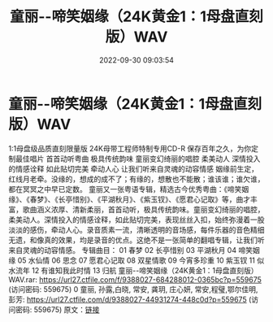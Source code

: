 ﻿---
title: 童丽--啼笑姻缘（24K黄金1：1母盘直刻版）WAV
date: 2022-09-30 09:03:54
categories: WAV车载音乐、镜像
tags: 华语中文
---
# 童丽--啼笑姻缘（24K黄金1：1母盘直刻版）WAV

1:1母盘级品质直刻限量版
24K母带工程师特制专用CD-R
保存百年之久，为你定制最佳唱片
首首动听粤曲 极具传统韵味 童丽变幻绮丽的唱腔 柔美动人 深情投入的情感诠释 如此贴切完美 牵动人心
让我们听来自灵魂的动容情感
姻缘前生定，红线月老牵。没缘的，想成的成不了；有缘的，想散也不能散；谁该谁；谁欠谁，都在冥冥之中早已定数。
童丽又一张粤语专辑，精选古今优秀粤曲：《啼笑姻缘》、《春梦》、《长亭惜别》、《平湖秋月》、《紫玉钗》、《愿君心记取》等，曲才丰富，歌曲涵义浓厚、清新柔丽，首首动听，极具传统韵味。童丽变幻绮丽的唱腔，柔美动人。深情投入的情感诠释，如此贴切完美，表现丝丝入扣，始终弥漫着一股淡淡的感伤，牵动人心。录音质素一流，清晰透明的音场感，每件乐器的音色精细无遗，和像真的效果，均是录音的优点。这绝不是一张简单的翻唱专辑，让我们听来自灵魂的动容情感。
专辑曲目：
01 春梦
02 长亭惜别
03 平湖秋月
04 啼笑姻缘
05 水仙情
06 思念
07 愿君心记取
08 双星情歌
09 今宵多珍重
10 紫玉钗
11 似水流年
12 有谁知我此时情
13 归航
童丽--啼笑姻缘（24K黄金1：1母盘直刻版）WAV.rar: https://url27.ctfile.com/f/9388027-684288012-0365bc?p=559675
(访问密码: 559675)
0 童丽, 孙露,白晓, 常安, 龚玥, 庄心妍, 常安,程璧,鄂尔佳明, 彭芳: https://url27.ctfile.com/d/9388027-44931274-448c0d?p=559675
(访问密码: 559675)
原文：[链接](https://blog.sina.com.cn/s/blog_1647c7e7601030zom.html)